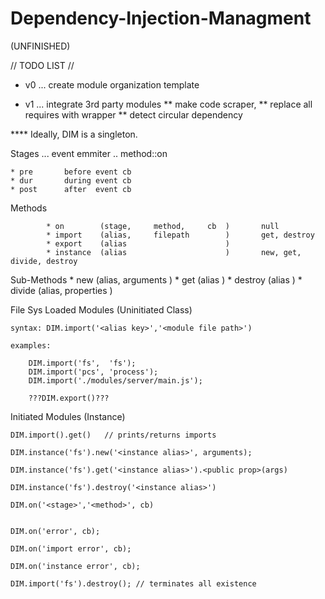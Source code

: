 # Dependency-Injection-Managment    

(UNFINISHED)

// TODO LIST //

* v0 ... create module organization template

* v1 ... integrate 3rd party modules 
** make code scraper, 
** replace all requires with wrapper
** detect circular dependency




**** Ideally, DIM is a singleton.


Stages  ... event emmiter .. method::on

    * pre       before event cb
    * dur       during event cb
    * post      after  event cb

Methods
            <name>      <params>                        <sub-methods>

            * on        (stage,     method,     cb  )       null
            * import    (alias,     filepath        )       get, destroy  
            * export    (alias                      )       
            * instance  (alias                      )       new, get, divide, destroy

Sub-Methods
            * new       (alias,     arguments       )
            * get       (alias                      )
            * destroy   (alias                      )
            * divide    (alias,     properties      )


File Sys Loaded Modules     (Uninitiated Class)

    syntax: DIM.import('<alias key>','<module file path>')

    examples:

        DIM.import('fs',  'fs');
        DIM.import('pcs', 'process');
        DIM.import('./modules/server/main.js');

        ???DIM.export()???


Initiated Modules           (Instance)

    DIM.import().get()   // prints/returns imports

    DIM.instance('fs').new('<instance alias>', arguments);

    DIM.instance('fs').get('<instance alias>').<public prop>(args)

    DIM.instance('fs').destroy('<instance alias>')

    DIM.on('<stage>','<method>', cb)
    

    DIM.on('error', cb);

    DIM.on('import error', cb);

    DIM.on('instance error', cb);

    DIM.import('fs').destroy(); // terminates all existence
